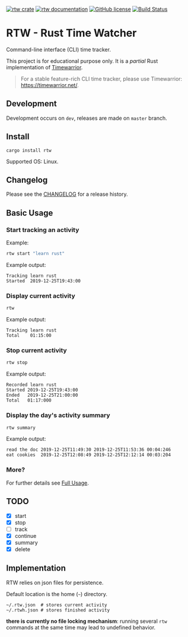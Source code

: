 [![rtw crate](https://img.shields.io/crates/v/rtw.svg)](https://crates.io/crates/rtw)
[![rtw documentation](https://docs.rs/rtw/badge.svg)](https://docs.rs/rtw)
[![GitHub license](https://img.shields.io/github/license/PicoJr/rtw)](https://github.com/PicoJr/rtw/blob/master/LICENSE)
[![Build Status](https://img.shields.io/endpoint.svg?url=https%3A%2F%2Factions-badge.atrox.dev%2FPicoJr%2Frtw%2Fbadge&style=flat)](https://actions-badge.atrox.dev/PicoJr/rtw/goto)

# RTW - Rust Time Watcher

Command-line interface (CLI) time tracker.

This project is for educational purpose only. It is a _partial_ Rust implementation of [Timewarrior](https://github.com/GothenburgBitFactory/timewarrior).

> For a stable feature-rich CLI time tracker, please use Timewarrior: https://timewarrior.net/.

## Development

Development occurs on `dev`, releases are made on `master` branch.

## Install

```
cargo install rtw
```

Supported OS: Linux.

## Changelog

Please see the [CHANGELOG](CHANGELOG.md) for a release history.

## Basic Usage

### Start tracking an activity

Example:
```bash
rtw start "learn rust"
```

Example output: 
```
Tracking learn rust
Started  2019-12-25T19:43:00
```

### Display current activity

``` bash
rtw
```

Example output: 
```
Tracking learn rust
Total    01:15:00
```

### Stop current activity

```bash
rtw stop
```

Example output: 
```
Recorded learn rust
Started 2019-12-25T19:43:00
Ended   2019-12-25T21:00:00
Total   01:17:000
```

### Display the day's activity summary

```bash
rtw summary
```

Example output: 
```
read the doc 2019-12-25T11:49:30 2019-12-25T11:53:36 00:04:246
eat cookies  2019-12-25T12:08:49 2019-12-25T12:12:14 00:03:204
```

### More?

For further details see [Full Usage](commands.md).

## TODO

- [x] start
- [x] stop
- [ ] track
- [x] continue
- [x] summary
- [x] delete

## Implementation

RTW relies on json files for persistence.

Default location is the home (`~`) directory.

```
~/.rtw.json  # stores current activity
~/.rtwh.json # stores finished activity
```

**there is currently no file locking mechanism**: running several `rtw` commands at the same time
may lead to undefined behavior.
